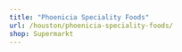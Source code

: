 ```yaml
---
title: "Phoenicia Speciality Foods"
url: /houston/phoenicia-speciality-foods/
shop: Supermarkt
---
```

